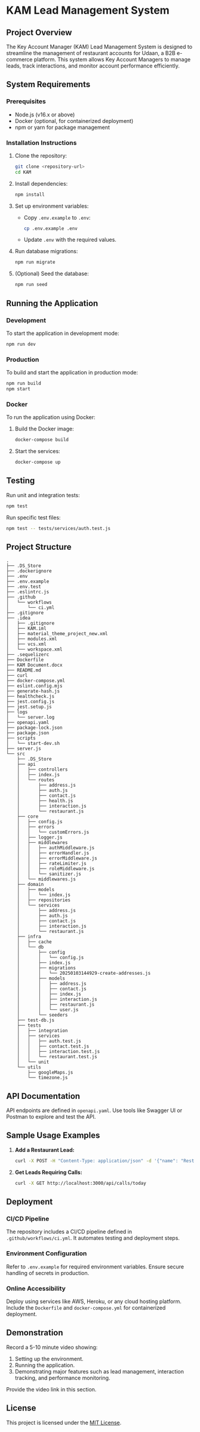 # KAM Lead Management System

## Project Overview
The Key Account Manager (KAM) Lead Management System is designed to streamline the management of restaurant accounts for Udaan, a B2B e-commerce platform. This system allows Key Account Managers to manage leads, track interactions, and monitor account performance efficiently.

## System Requirements
### Prerequisites
- Node.js (v16.x or above)
- Docker (optional, for containerized deployment)
- npm or yarn for package management

### Installation Instructions
1. Clone the repository:
   ```bash
   git clone <repository-url>
   cd KAM
   ```

2. Install dependencies:
   ```bash
   npm install
   ```

3. Set up environment variables:
   - Copy `.env.example` to `.env`:
     ```bash
     cp .env.example .env
     ```
   - Update `.env` with the required values.

4. Run database migrations:
   ```bash
   npm run migrate
   ```

5. (Optional) Seed the database:
   ```bash
   npm run seed
   ```

## Running the Application
### Development
To start the application in development mode:
```bash
npm run dev
```

### Production
To build and start the application in production mode:
```bash
npm run build
npm start
```

### Docker
To run the application using Docker:
1. Build the Docker image:
   ```bash
   docker-compose build
   ```
2. Start the services:
   ```bash
   docker-compose up
   ```

## Testing
Run unit and integration tests:
```bash
npm test
```

Run specific test files:
```bash
npm test -- tests/services/auth.test.js
```

## Project Structure
```
.
├── .DS_Store
├── .dockerignore
├── .env
├── .env.example
├── .env.test
├── .eslintrc.js
├── .github
│   └── workflows
│       └── ci.yml
├── .gitignore
├── .idea
│   ├── .gitignore
│   ├── KAM.iml
│   ├── material_theme_project_new.xml
│   ├── modules.xml
│   ├── vcs.xml
│   └── workspace.xml
├── .sequelizerc
├── Dockerfile
├── KAM Document.docx
├── README.md
├── curl
├── docker-compose.yml
├── eslint.config.mjs
├── generate-hash.js
├── healthcheck.js
├── jest.config.js
├── jest.setup.js
├── logs
│   └── server.log
├── openapi.yaml
├── package-lock.json
├── package.json
├── scripts
│   └── start-dev.sh
├── server.js
└── src
    ├── .DS_Store
    ├── api
    │   ├── controllers
    │   ├── index.js
    │   └── routes
    │       ├── address.js
    │       ├── auth.js
    │       ├── contact.js
    │       ├── health.js
    │       ├── interaction.js
    │       └── restaurant.js
    ├── core
    │   ├── config.js
    │   ├── errors
    │   │   └── customErrors.js
    │   ├── logger.js
    │   ├── middlewares
    │   │   ├── authMiddleware.js
    │   │   ├── errorHandler.js
    │   │   ├── errorMiddleware.js
    │   │   ├── rateLimiter.js
    │   │   ├── roleMiddleware.js
    │   │   └── sanitizer.js
    │   └── middlewares.js
    ├── domain
    │   ├── models
    │   │   └── index.js
    │   ├── repositories
    │   └── services
    │       ├── address.js
    │       ├── auth.js
    │       ├── contact.js
    │       ├── interaction.js
    │       └── restaurant.js
    ├── infra
    │   ├── cache
    │   └── db
    │       ├── config
    │       │   └── config.js
    │       ├── index.js
    │       ├── migrations
    │       │   └── 20250103144929-create-addresses.js
    │       ├── models
    │       │   ├── address.js
    │       │   ├── contact.js
    │       │   ├── index.js
    │       │   ├── interaction.js
    │       │   ├── restaurant.js
    │       │   └── user.js
    │       └── seeders
    ├── test-db.js
    ├── tests
    │   ├── integration
    │   ├── services
    │   │   ├── auth.test.js
    │   │   ├── contact.test.js
    │   │   ├── interaction.test.js
    │   │   └── restaurant.test.js
    │   └── unit
    └── utils
        ├── googleMaps.js
        └── timezone.js
```

## API Documentation
API endpoints are defined in `openapi.yaml`. Use tools like Swagger UI or Postman to explore and test the API.

## Sample Usage Examples
1. **Add a Restaurant Lead:**
   ```bash
   curl -X POST -H "Content-Type: application/json" -d '{"name": "Restaurant Name", "location": "City"}' http://localhost:3000/api/restaurant
   ```
2. **Get Leads Requiring Calls:**
   ```bash
   curl -X GET http://localhost:3000/api/calls/today
   ```

## Deployment
### CI/CD Pipeline
The repository includes a CI/CD pipeline defined in `.github/workflows/ci.yml`. It automates testing and deployment steps.

### Environment Configuration
Refer to `.env.example` for required environment variables. Ensure secure handling of secrets in production.

### Online Accessibility
Deploy using services like AWS, Heroku, or any cloud hosting platform. Include the `Dockerfile` and `docker-compose.yml` for containerized deployment.

## Demonstration
Record a 5-10 minute video showing:
1. Setting up the environment.
2. Running the application.
3. Demonstrating major features such as lead management, interaction tracking, and performance monitoring.

Provide the video link in this section.

## License
This project is licensed under the [MIT License](LICENSE).
